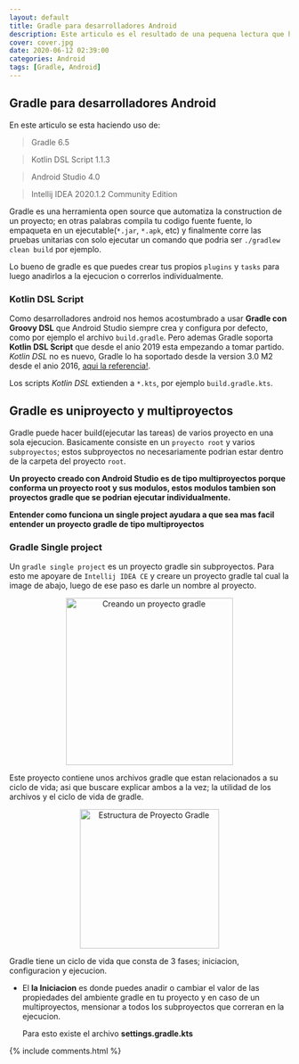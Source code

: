 ```yaml
---
layout: default
title: Gradle para desarrolladores Android
description: Este articulo es el resultado de una pequena lectura que hice sobre Gradle y me ayudo a entender mas de como y porque existen algunos archivos gradle en el proyecto de Android Studio.
cover: cover.jpg
date: 2020-06-12 02:39:00
categories: Android
tags: [Gradle, Android]
---
```


## Gradle para desarrolladores Android

En este articulo se esta haciendo uso de:

> Gradle 6.5

> Kotlin DSL Script 1.1.3

> Android Studio 4.0

> Intellij IDEA 2020.1.2 Community Edition 

Gradle es una herramienta open source que automatiza la construction de un proyecto; en otras palabras compila tu codigo fuente fuente, lo empaqueta en un ejecutable(`*.jar`, `*.apk`, etc) y finalmente corre las pruebas unitarias con solo ejecutar un comando que podria ser `./gradlew clean build` por ejemplo. 

Lo bueno de gradle es que puedes crear tus propios `plugins` y  `tasks` para luego anadirlos a la ejecucion o correrlos individualmente.

### Kotlin DSL Script

Como desarrolladores android nos hemos acostumbrado a usar __Gradle con Groovy DSL__ que Android Studio siempre crea y configura por defecto, como por ejemplo el archivo `build.gradle`. Pero ademas Gradle soporta __Kotlin DSL Script__ que desde el anio 2019 esta empezando a tomar partido. *Kotlin DSL* no es nuevo, Gradle lo ha soportado desde la version 3.0 M2 desde el anio 2016, [aqui la referencia!](https://github.com/gradle/kotlin-dsl-samples/releases?after=v0.3.1). 

Los  scripts *Kotlin DSL* extienden a `*.kts`, por ejemplo `build.gradle.kts`.

## Gradle es uniproyecto y multiproyectos

Gradle puede hacer build(ejecutar las tareas) de varios proyecto en una sola ejecucion. Basicamente consiste en un `proyecto root` y varios `subproyectos`; estos subproyectos no necesariamente podrian estar dentro de la carpeta del proyecto `root`.

__Un proyecto creado con Android Studio es de tipo multiproyectos porque conforma un proyecto root y sus modulos, estos modulos tambien son proyectos gradle que se podrian ejecutar individualmente.__

__Entender como funciona un single project ayudara a que sea mas facil entender un proyecto gradle de tipo multiproyectos__

### Gradle Single project

Un `gradle single project` es un proyecto gradle sin subproyectos. Para esto me apoyare de `Intellij IDEA CE` y creare un proyecto gradle tal cual la image de abajo, luego de ese paso es darle un nombre al proyecto.

<p style="text-align:center;"><img src="{{ site.baseurl_root }}/assets/img/gradle-android-project/gradle-singleproject-1.png" width="300" title="Creando un proyecto gradle" alt="Creando un proyecto gradle"></p>

Este proyecto contiene unos archivos gradle que estan relacionados a su ciclo de vida; asi que buscare explicar ambos a la vez; la utilidad de los archivos y el ciclo de vida de gradle.

<p style="text-align:center;"><img src="{{ site.baseurl_root }}/assets/img/gradle-android-project/gradle-singleproject-2.png" width="250" title="Estructura de Proyecto Gradle" alt="Estructura de Proyecto Gradle"></p>

Gradle tiene un ciclo de vida que consta de 3 fases; iniciacion, configuracion y ejecucion.

* El __la Iniciacion__ es donde puedes anadir o cambiar el valor de las propiedades del ambiente gradle en tu proyecto y en caso de un multiproyectos, mensionar a todos los subproyectos que correran en la ejecucion. 

	Para esto existe el archivo __settings.gradle.kts__ 




{% include comments.html %}
